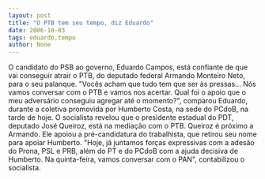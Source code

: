 ```yaml
---
layout: post
title: "O PTB tem seu tempo, diz Eduardo"
date: 2006-10-03
tags: eduardo,tempo
author: None
---
```


O candidato do PSB ao governo, Eduardo Campos, está confiante de que vai conseguir atrair o PTB, do deputado federal Armando Monteiro Neto, para o seu palanque. 
\"Vocês acham que tudo tem que ser às pressas... Nós vamos conversar com o PTB e vamos nos acertar. Qual foi o apoio que o meu adversário conseguiu agregar até o momento?\", comparou Eduardo, durante a coletiva promovida por Humberto Costa, na sede do PCdoB, na tarde de hoje. 
O socialista revelou que o presidente estadual do PDT, deputado José Queiroz, está na mediação com o PTB. Queiroz é próximo a Armando. Ele apoiou a pré-candidatura do trabalhista, que retirou seu nome para apoiar Humberto. 
\"Hoje, já juntamos forças expressivas com a adesão do Prona, PSL e PRB, além do PT e do PCdoB com a ajuda decisiva de Humberto. Na quinta-feira, vamos conversar com o PAN\", contabilizou o socialista. 